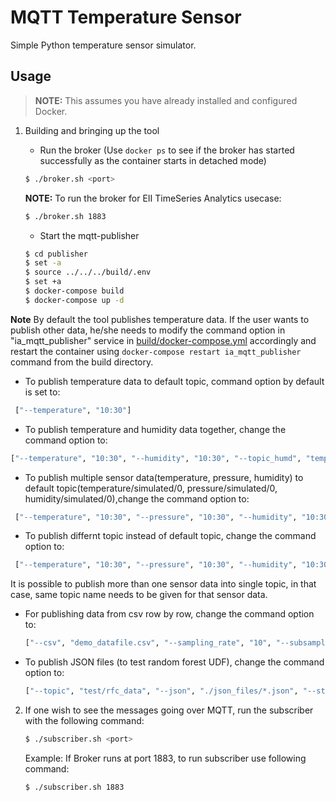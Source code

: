 # MQTT Temperature Sensor
Simple Python temperature sensor simulator.

## Usage
> **NOTE:** This assumes you have already installed and configured Docker.

1. Building and bringing up the tool
   - Run the broker (Use `docker ps` to see if the broker has started successfully as the container starts in detached mode)
    ```sh
    $ ./broker.sh <port>
    ```
    **NOTE:** To run the broker for EII TimeSeries Analytics usecase:
    ```sh
    $ ./broker.sh 1883
    ```

   - Start the mqtt-publisher
   ```sh
   $ cd publisher
   $ set -a
   $ source ../../../build/.env
   $ set +a
   $ docker-compose build
   $ docker-compose up -d
   ```


**Note** By default the tool publishes temperature data. If the user wants to publish other data, he/she needs to modify the command option in "ia_mqtt_publisher" service in  [build/docker-compose.yml](../../build/docker-compose.yml) accordingly and restart the container using `docker-compose restart ia_mqtt_publisher` command from the build directory.

   * To publish temperature data to default topic, command option by default is set to:
   ```sh
    ["--temperature", "10:30"]
   ```

   * To publish temperature and humidity data together, change the command option to:
   ```sh
   ["--temperature", "10:30", "--humidity", "10:30", "--topic_humd", "temperature/simulated/0"]
   ```

   * To publish multiple sensor data(temperature, pressure, humidity) to default topic(temperature/simulated/0, pressure/simulated/0, humidity/simulated/0),change the command option to:
   ```sh
	["--temperature", "10:30", "--pressure", "10:30", "--humidity", "10:30"] 
   ```

   * To publish differnt topic instead of default topic, change the command option to:
   ```sh
	["--temperature", "10:30", "--pressure", "10:30", "--humidity", "10:30", "--topic_temp", <temperature topic>, "--topic_pres", <pressure topic>, "--topic_humd", <humidity topic>]
   ```

  It is possible to publish more than one sensor data into single topic, in that case, same topic name needs to be given for that sensor data. 

   * For publishing data from csv row by row, change the command option to:
     ```sh
     ["--csv", "demo_datafile.csv", "--sampling_rate", "10", "--subsample", "1"]
     ```

   * To publish JSON files (to test random forest UDF), change the command option to:
     ```sh
     ["--topic", "test/rfc_data", "--json", "./json_files/*.json", "--streams", "1"]
     ```

2. If one wish to see the messages going over MQTT, run the
   subscriber with the following command:
   ```sh
   $ ./subscriber.sh <port>
   ```
   Example:
   If Broker runs at port 1883, to run subscriber use following command:

   ```sh
   $ ./subscriber.sh 1883
   ```

